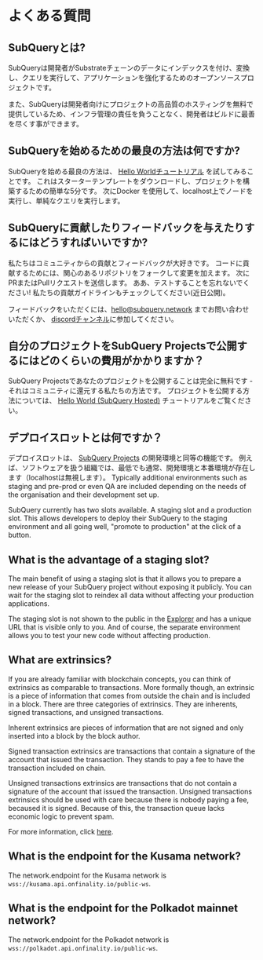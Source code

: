 # よくある質問

## SubQueryとは?

SubQueryは開発者がSubstrateチェーンのデータにインデックスを付け、変換し、クエリを実行して、アプリケーションを強化するためのオープンソースプロジェクトです。

また、SubQueryは開発者向けにプロジェクトの高品質のホスティングを無料で提供しているため、インフラ管理の責任を負うことなく、開発者はビルドに最善を尽くす事ができます。

## SubQueryを始めるための最良の方法は何ですか?

SubQueryを始める最良の方法は、 [Hello Worldチュートリアル](../quickstart/helloworld-localhost.md) を試してみることです。 これはスターターテンプレートをダウンロードし、プロジェクトを構築するための簡単な5分です。 次にDocker を使用して、localhost上でノードを実行し、単純なクエリを実行します。

## SubQueryに貢献したりフィードバックを与えたりするにはどうすればいいですか?

私たちはコミュニティからの貢献とフィードバックが大好きです。 コードに貢献するためには、関心のあるリポジトリをフォークして変更を加えます。 次にPRまたはPullリクエストを送信します。 ああ、テストすることを忘れないでください! 私たちの貢献ガイドラインもチェックしてください(近日公開)。

フィードバックをいただくには、hello@subquery.network までお問い合わせいただくか、 [discordチャンネル](https://discord.com/invite/78zg8aBSMG)に参加してください。

## 自分のプロジェクトをSubQuery Projectsで公開するにはどのくらいの費用がかかりますか？

SubQuery Projectsであなたのプロジェクトを公開することは完全に無料です - それはコミュニティに還元する私たちの方法です。 プロジェクトを公開する方法については、 [Hello World (SubQuery Hosted)](../quickstart/helloworld-hosted.md) チュートリアルをご覧ください。

## デプロイスロットとは何ですか？

デプロイスロットは、 [SubQuery Projects](https://project.subquery.network) の開発環境と同等の機能です。 例えば、ソフトウェアを扱う組織では、最低でも通常、開発環境と本番環境が存在します（localhostは無視します）。 Typically additional environments such as staging and pre-prod or even QA are included depending on the needs of the organisation and their development set up.

SubQuery currently has two slots available. A staging slot and a production slot. This allows developers to deploy their SubQuery to the staging environment and all going well, "promote to production" at the click of a button.

## What is the advantage of a staging slot?

The main benefit of using a staging slot is that it allows you to prepare a new release of your SubQuery project without exposing it publicly. You can wait for the staging slot to reindex all data without affecting your production applications.

The staging slot is not shown to the public in the [Explorer](https://explorer.subquery.network/) and has a unique URL that is visible only to you. And of course, the separate environment allows you to test your new code without affecting production.

## What are extrinsics?

If you are already familiar with blockchain concepts, you can think of extrinsics as comparable to transactions. More formally though, an extrinsic is a piece of information that comes from outside the chain and is included in a block. There are three categories of extrinsics. They are inherents, signed transactions, and unsigned transactions.

Inherent extrinsics are pieces of information that are not signed and only inserted into a block by the block author.

Signed transaction extrinsics are transactions that contain a signature of the account that issued the transaction. They stands to pay a fee to have the transaction included on chain.

Unsigned transactions extrinsics are transactions that do not contain a signature of the account that issued the transaction. Unsigned transactions extrinsics should be used with care because there is nobody paying a fee, becaused it is signed. Because of this, the transaction queue lacks economic logic to prevent spam.

For more information, click [here](https://substrate.dev/docs/en/knowledgebase/learn-substrate/extrinsics).

## What is the endpoint for the Kusama network?

The network.endpoint for the Kusama network is `wss://kusama.api.onfinality.io/public-ws`.

## What is the endpoint for the Polkadot mainnet network?

The network.endpoint for the Polkadot network is `wss://polkadot.api.onfinality.io/public-ws`.
